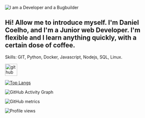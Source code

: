 ![I am a Developer and a Bugbuilder](https://i.ibb.co/HCDgYYn/wellcome.png)

## Hi! Allow me to introduce myself. I'm Daniel Coelho, and I'm a Junior web Developer. I'm flexible and I learn anything quickly, with a certain dose of coffee.

Skills: GIT, Python, Docker, Javascript, Nodejs, SQL, Linux.



[<img src='https://cdn.jsdelivr.net/npm/simple-icons@3.0.1/icons/github.svg' alt='github' height='40'>](https://github.com/olordecoelho)  

[![Top Langs](https://github-readme-stats.vercel.app/api/top-langs/?username=olordecoelho)](https://github.com/anuraghazra/github-readme-stats)

![GitHub Activity Graph](https://activity-graph.herokuapp.com/graph?username=olordecoelho)  

![GitHub metrics](https://metrics.lecoq.io/olordecoelho)  

![Profile views](https://gpvc.arturio.dev/olordecoelho)  
